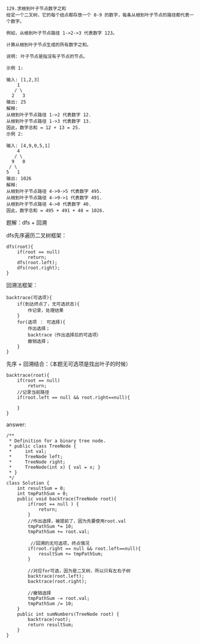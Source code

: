     129.求根到叶子节点数字之和
    给定一个二叉树，它的每个结点都存放一个 0-9 的数字，每条从根到叶子节点的路径都代表一个数字。
    
    例如，从根到叶子节点路径 1->2->3 代表数字 123。
    
    计算从根到叶子节点生成的所有数字之和。
    
    说明: 叶子节点是指没有子节点的节点。
    
    示例 1:
    
    输入: [1,2,3]
        1
       / \
      2   3
    输出: 25
    解释:
    从根到叶子节点路径 1->2 代表数字 12.
    从根到叶子节点路径 1->3 代表数字 13.
    因此，数字总和 = 12 + 13 = 25.
    示例 2:
    
    输入: [4,9,0,5,1]
        4
       / \
      9   0
     / \
    5   1
    输出: 1026
    解释:
    从根到叶子节点路径 4->9->5 代表数字 495.
    从根到叶子节点路径 4->9->1 代表数字 491.
    从根到叶子节点路径 4->0 代表数字 40.
    因此，数字总和 = 495 + 491 + 40 = 1026.

题解：dfs + 回溯

dfs先序遍历二叉树框架：
    
    dfs(root){
        if(root == null)
            return;
        dfs(root.left);
        dfs(root.right);
    }

回溯法框架：
    
    backtrace(可选项){
        if(到达终点了，无可选状态){
            作记录，处理结果
        }
        for(选项 ： 可选择){
            作出选择；
            backtrace（作出选择后的可选项）
            撤销选择；
        }
    }

先序 + 回溯结合：（本题无可选项是找出叶子的时候）
    
    backtrace(root){
        if(root == null)
            return;
        //记录当前路径
        if(root.left == null && root.right==null){
            
        }
    }


answer:

    /**
     * Definition for a binary tree node.
     * public class TreeNode {
     *     int val;
     *     TreeNode left;
     *     TreeNode right;
     *     TreeNode(int x) { val = x; }
     * }
     */
    class Solution {
        int resultSum = 0;
        int tmpPathSum = 0;
        public void backtrace(TreeNode root){
            if(root == null ) {
                return;
            }
            //作出选择，被提前了，因为先要使用root.val
            tmpPathSum *= 10;
            tmpPathSum += root.val;
            
             //回溯的无可选项，终点情况
            if(root.right == null && root.left==null){
                resultSum += tmpPathSum;
            }
            
            //对应for可选，因为是二叉树，所以只有左右子树
            backtrace(root.left);
            backtrace(root.right);

            //撤销选择
            tmpPathSum -= root.val;
            tmpPathSum /= 10;
        }
        public int sumNumbers(TreeNode root) {
            backtrace(root);
            return resultSum;
        }
    }